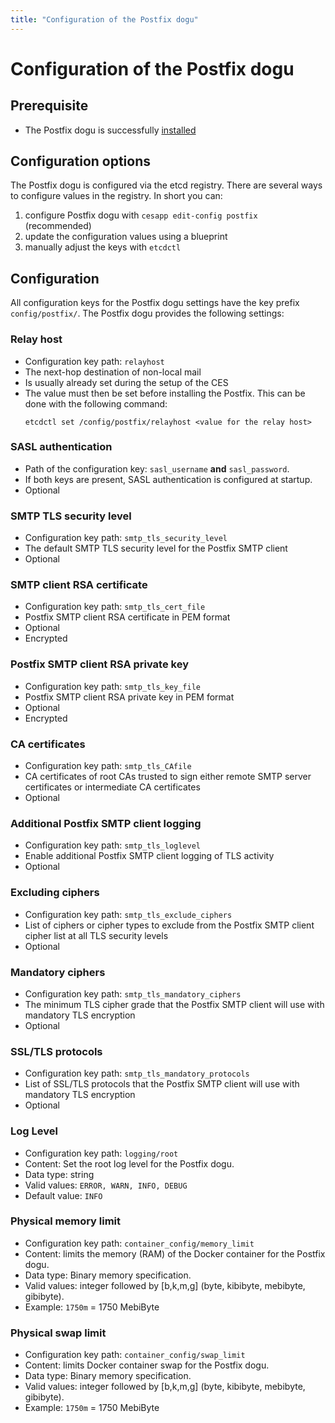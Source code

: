 ```yaml
---
title: "Configuration of the Postfix dogu"
---
```


# Configuration of the Postfix dogu

## Prerequisite

* The Postfix dogu is successfully [installed](Install_Postfix_en.md)

## Configuration options

The Postfix dogu is configured via the etcd registry. There are several ways to configure values in the registry. In
short you can:

1. configure Postfix dogu with `cesapp edit-config postfix` (recommended)
2. update the configuration values using a blueprint
3. manually adjust the keys with `etcdctl`

## Configuration

All configuration keys for the Postfix dogu settings have the key prefix `config/postfix/`. The Postfix dogu provides
the following settings:

### Relay host

* Configuration key path: `relayhost`
* The next-hop destination of non-local mail
* Is usually already set during the setup of the CES
* The value must then be set before installing the Postfix. This can be done with the following command:
  ```
  etcdctl set /config/postfix/relayhost <value for the relay host>
  ```

### SASL authentication

* Path of the configuration key: `sasl_username` __and__ `sasl_password`.
* If both keys are present, SASL authentication is configured at startup.
* Optional

### SMTP TLS security level

* Configuration key path: `smtp_tls_security_level`
* The default SMTP TLS security level for the Postfix SMTP client
* Optional

### SMTP client RSA certificate

* Configuration key path: `smtp_tls_cert_file`
* Postfix SMTP client RSA certificate in PEM format
* Optional
* Encrypted

### Postfix SMTP client RSA private key

* Configuration key path: `smtp_tls_key_file`
* Postfix SMTP client RSA private key in PEM format
* Optional
* Encrypted

### CA certificates

* Configuration key path: `smtp_tls_CAfile`
* CA certificates of root CAs trusted to sign either remote SMTP server certificates or intermediate CA certificates
* Optional

### Additional Postfix SMTP client logging

* Configuration key path: `smtp_tls_loglevel`
* Enable additional Postfix SMTP client logging of TLS activity
* Optional

### Excluding ciphers

* Configuration key path: `smtp_tls_exclude_ciphers`
* List of ciphers or cipher types to exclude from the Postfix SMTP client cipher list at all TLS security levels
* Optional

### Mandatory ciphers

* Configuration key path: `smtp_tls_mandatory_ciphers`
* The minimum TLS cipher grade that the Postfix SMTP client will use with mandatory TLS encryption
* Optional

### SSL/TLS protocols

* Configuration key path: `smtp_tls_mandatory_protocols`
* List of SSL/TLS protocols that the Postfix SMTP client will use with mandatory TLS encryption
* Optional

### Log Level

* Configuration key path: `logging/root`
* Content: Set the root log level for the Postfix dogu.
* Data type: string
* Valid values: `ERROR, WARN, INFO, DEBUG`
* Default value: `INFO`

### Physical memory limit

* Configuration key path: `container_config/memory_limit`
* Content: limits the memory (RAM) of the Docker container for the Postfix dogu.
* Data type: Binary memory specification.
* Valid values: integer followed by [b,k,m,g] (byte, kibibyte, mebibyte, gibibyte).
* Example: `1750m` = 1750 MebiByte

### Physical swap limit

* Configuration key path: `container_config/swap_limit`
* Content: limits Docker container swap for the Postfix dogu.
* Data type: Binary memory specification.
* Valid values: integer followed by [b,k,m,g] (byte, kibibyte, mebibyte, gibibyte).
* Example: `1750m` = 1750 MebiByte
